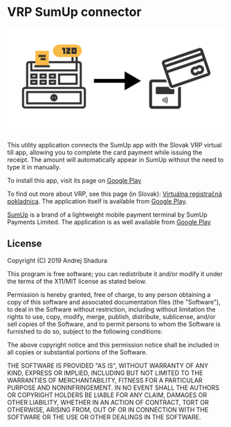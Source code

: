 VRP SumUp connector
===================

![Feature graphic](feature-graphic.svg)

This utility application connects the SumUp app with the Slovak VRP
virtual till app, allowing you to complete the card payment while issuing
the receipt. The amount will automatically appear in SumUp without the
need to type it in manually.

To install this app, visit its page on [Google Play][0]

To find out more about VRP, see this page (in Slovak): [Virtuálna registračná
pokladnica][1]. The application itself is available from [Google Play][2].

[SumUp][3] is a brand of a lightweight mobile payment terminal by SumUp Payments
Limited. The application is as well available from [Google Play][4]

 [0]: https://play.google.com/store/apps/details?id=me.shadura.vrpconnector
 [1]: https://www.financnasprava.sk/sk/podnikatelia/dane/ekasa/vrp
 [2]: https://play.google.com/store/apps/details?id=sk.financnasprava.vrp
 [3]: https://sumup.co.uk/
 [4]: https://play.google.com/store/apps/details?id=com.kaching.merchant

License
-------

Copyright (C) 2019 Andrej Shadura

This program is free software; you can redistribute it and/or modify it under
the terms of the X11/MIT license as stated below.

Permission is hereby granted, free of charge, to any person obtaining a copy
of this software and associated documentation files (the "Software"), to deal
in the Software without restriction, including without limitation the rights
to use, copy, modify, merge, publish, distribute, sublicense, and/or sell
copies of the Software, and to permit persons to whom the Software is
furnished to do so, subject to the following conditions:

The above copyright notice and this permission notice shall be included in
all copies or substantial portions of the Software.

THE SOFTWARE IS PROVIDED "AS IS", WITHOUT WARRANTY OF ANY KIND, EXPRESS OR
IMPLIED, INCLUDING BUT NOT LIMITED TO THE WARRANTIES OF MERCHANTABILITY,
FITNESS FOR A PARTICULAR PURPOSE AND NONINFRINGEMENT. IN NO EVENT SHALL THE
AUTHORS OR COPYRIGHT HOLDERS BE LIABLE FOR ANY CLAIM, DAMAGES OR OTHER
LIABILITY, WHETHER IN AN ACTION OF CONTRACT, TORT OR OTHERWISE, ARISING FROM,
OUT OF OR IN CONNECTION WITH THE SOFTWARE OR THE USE OR OTHER DEALINGS IN
THE SOFTWARE.

